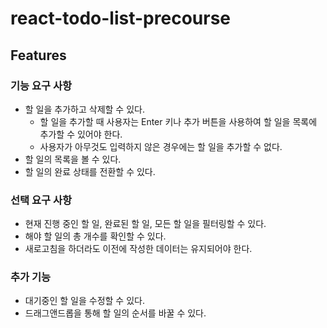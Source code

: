 # react-todo-list-precourse

## Features

### 기능 요구 사항
- 할 일을 추가하고 삭제할 수 있다.
  - 할 일을 추가할 때 사용자는 Enter 키나 추가 버튼을 사용하여 할 일을 목록에 추가할 수 있어야 한다.
  - 사용자가 아무것도 입력하지 않은 경우에는 할 일을 추가할 수 없다.
- 할 일의 목록을 볼 수 있다.
- 할 일의 완료 상태를 전환할 수 있다.

### 선택 요구 사항
- 현재 진행 중인 할 일, 완료된 할 일, 모든 할 일을 필터링할 수 있다.
- 해야 할 일의 총 개수를 확인할 수 있다.
- 새로고침을 하더라도 이전에 작성한 데이터는 유지되어야 한다.

### 추가 기능
- 대기중인 할 일을 수정할 수 있다.
- 드래그앤드롭을 통해 할 일의 순서를 바꿀 수 있다.
